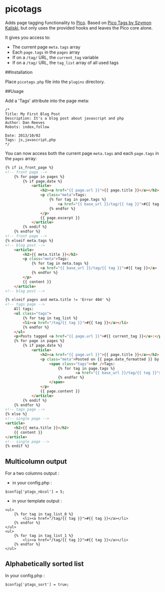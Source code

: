 picotags
========

Adds page tagging functionality to [Pico](http://pico.dev7studios.com/).
Based on [Pico Tags by Szymon Kaliski](https://github.com/szymonkaliski/Pico-Tags-Plugin), but only uses the provided hooks
and leaves the Pico core alone.

It gives you access to:
* The current page `meta.tags` array
* Each `page.tags` in the `pages` array
* If on a `/tag/` URL, the `current_tag` variable
* If on a `/tag/` URL, the `tag_list` array of all used tags

##Installation

Place `picotags.php` file into the `plugins` directory.

##Usage

Add a 'Tags' attribute into the page meta:

```
/*
Title: My First Blog Post
Description: It's a blog post about javascript and php
Author: Dan Reeves
Robots: index,follow

Date: 2013/10/02
Tags: js,javascript,php
*/
```

You can now access both the current page `meta.tags` and each `page.tags` in the `pages` array:
```html
{% if is_front_page %}
<!-- front page -->
    {% for page in pages %}
        {% if page.date %}
            <article>
                <h2><a href="{{ page.url }}">{{ page.title }}</a></h2>
                <p class="meta">Tags:
                    {% for tag in page.tags %}
                        <a href="{{ base_url }}/tag/{{ tag }}">#{{ tag }}</a>
                    {% endfor %}
                </p>
                {{ page.excerpt }}
            </article>
        {% endif %}
    {% endfor %}
<!-- front page -->
{% elseif meta.tags %}
<!-- blog post -->
    <article>
        <h2>{{ meta.title }}</h2>
        <p class="meta">Tags:
            {% for tag in meta.tags %}
                <a href="{{ base_url }}/tag/{{ tag }}">#{{ tag }}</a>
            {% endfor %}
        </p>
        {{ content }}
    </article>
<!-- blog post -->

{% elseif pages and meta.title != 'Error 404' %}
<!-- tags page -->
    All tags:
    <ul class="tags">
        {% for tag in tag_list %}
        <li><a href="/tag/{{ tag }}">#{{ tag }}</a></li>
        {% endfor %}
    </ul>
    <p>Posts tagged <a href="{{ page.url }}">#{{ current_tag }}</a>:</p>
    {% for page in pages %}
        {% if page.date %}
            <article>
                <h2><a href="{{ page.url }}">{{ page.title }}</a></h2>
                <p class="meta">Posted on {{ page.date_formatted }} by {{ page.author }}
                    <span class="tags"><br />Tags:
                        {% for tag in page.tags %}
                                <a href="{{ base_url }}/tag/{{ tag }}">#{{ tag }}</a>
                        {% endfor %}
                    </span>
                </p>
                {{ page.content }}
            </article>
        {% endif %}
    {% endfor %}
<!-- tags page -->
{% else %}
<!-- single page -->
<article>
    <h2>{{ meta.title }}</h2>
    {{ content }}
</article>
<!-- single page -->
{% endif %}
```

## Multicolumn output

For a two columns output :
- in your config.php :
```
$config['ptags_nbcol'] = 5;
```
- in your template output : 
```
<ul>
    {% for tag in tag_list_0 %}
        <li><a href="/tag/{{ tag }}">#{{ tag }}</a></li>
    {% endfor %}
</ul>
<ul>
    {% for tag in tag_list_1 %}
        <li><a href="/tag/{{ tag }}">#{{ tag }}</a></li>
    {% endfor %}
</ul>
```

## Alphabetically sorted list

In your config.php :
```
$config['ptags_sort'] = true;
```
